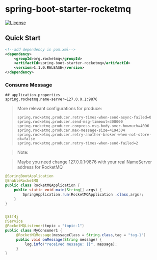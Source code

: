 # spring-boot-starter-rocketmq

[![License](https://img.shields.io/badge/license-Apache--2.0-blue.svg)](https://www.apache.org/licenses/LICENSE-2.0.html)


## Quick Start

```xml
<!--add dependency in pom.xml-->
<dependency>
    <groupId>org.rocketmq</groupId>
    <artifactId>spring-boot-starter-rocketmq</artifactId>
    <version>1.1.0.RELEASE</version>
</dependency>
```

### Consume Message


```properties
## application.properties
spring.rocketmq.name-server=127.0.0.1:9876
```

> More relevant configurations for produce:
>
> ```properties
> spring.rocketmq.producer.retry-times-when-send-async-failed=0
> spring.rocketmq.producer.send-msg-timeout=300000
> spring.rocketmq.producer.compress-msg-body-over-howmuch=4096
> spring.rocketmq.producer.max-message-size=4194304
> spring.rocketmq.producer.retry-another-broker-when-not-store-ok=false
> spring.rocketmq.producer.retry-times-when-send-failed=2


> Note:

> Maybe you need change 127.0.0.1:9876 with your real NameServer address for RocketMQ

```java
@SpringBootApplication
@EnableRocketMQ
public class RocketMQApplication {
    public static void main(String[] args) {
        SpringApplication.run(RocketMQApplication .class,args);
    }
}


@Slf4j
@Service
@RocketMQListener(topic = "topic-1")
public class MyConsumer1 {
     @RocketMQMessage(messageClass = String.class,tag = "tag-1")
     public void onMessage(String message) {
         log.info("received message: {}", message);
     }
}
    
```

